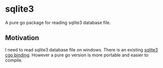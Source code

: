 # sqlite3

A pure go package for reading sqlite3 database file.

## Motivation

I need to read sqlite3 database file on windows. There is an existing [sqlite3 cgo binding](http20github.com/mattn/go-sqlite3).
However a pure go version is more portable and easier to compile.
